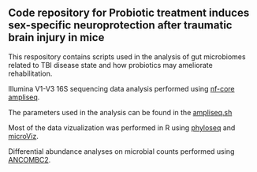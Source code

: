 ## Code repository for Probiotic treatment induces sex-specific neuroprotection after traumatic brain injury in mice

This respository contains scripts used in the analysis of gut microbiomes related to TBI disease state and how probiotics may ameliorate rehabilitation.

Illumina V1-V3 16S sequencing data analysis performed using [nf-core ampliseq](https://github.com/nf-core/ampliseq).

The parameters used in the analysis can be found in the [ampliseq.sh](https://github.com/microbemarsh/pan_probiotics_TBI/ampliseq.sh)

Most of the data vizualization was performed in R using [phyloseq](https://github.com/joey711/phyloseq) and [microViz](https://github.com/david-barnett/microViz).

Differential abundance analyses on microbial counts performed using [ANCOMBC2](https://github.com/FrederickHuangLin/ANCOMBC).


